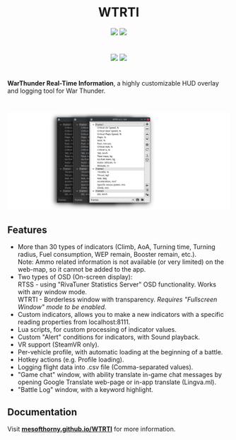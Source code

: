 <h1 align="center">WTRTI</h1>

<p align="center">
<a href="https://github.com/MeSoftHorny/WTRTI/releases" alt="Downloads">
        <img src="https://img.shields.io/github/downloads/MeSoftHorny/WTRTI/total?style=for-the-badge&color=228B22" /></a>

<a href="https://github.com/MeSoftHorny/WTRTI/releases/latest" alt="Latest release">
        <img src="https://img.shields.io/github/v/release/MeSoftHorny/WTRTI?style=for-the-badge" /></a>
</p>

<h1 align="center"></h1>
<p align="center">
<a href="https://discord.gg/XAEYmRM5NG" alt="Discord">
        <img src="https://img.shields.io/discord/1125375463880138802?logo=discord&label=Discord&style=for-the-badge&color=483D8B" /></a>
<a href="https://www.patreon.com/wtrti" alt="Support">
        <img src="https://img.shields.io/badge/Patreon-Support_-red?style=for-the-badge&logo=patreon" /></a>
</p>
<h1 align="center"></h1>

**WarThunder Real-Time Information**, a highly customizable HUD overlay and logging tool for War Thunder.    

<h1 align="center"></h1>

![alt text](images/wtrti_themes.png)

## Features
- More than 30 types of indicators (Climb, AoA, Turning time, Turning radius, Fuel consumption, WEP remain, Booster remain, etc.).  
  Note: Ammo related information is not available (or very limited) on the web-map, so it cannot be added to the app.
- Two types of OSD (On-screen display):  
      RTSS - using "RivaTuner Statistics Server" OSD functionality. Works with any window mode.  
      WTRTI - Borderless window with transparency. *Requires "Fullscreen Window" mode to be enabled.*
- Custom indicators, allows you to make a new indicators with a specific reading properties from localhost:8111.
- Lua scripts, for custom processing of indicator values.
- Custom "Alert" conditions for indicators, with Sound playback.
- VR support (SteamVR only).
- Per-vehicle profile, with automatic loading at the beginning of a battle.
- Hotkey actions (e.g. Profile loading).
- Logging flight data into .csv file (Comma-separated values).
- "Game chat" window, with ability translate in-game chat messages by opening Google Translate web-page or in-app translate (Lingva.ml).
- "Battle Log" window, with a keyword highlight.

## Documentation
Visit __[mesofthorny.github.io/WTRTI](https://mesofthorny.github.io/WTRTI/)__ for more information.
